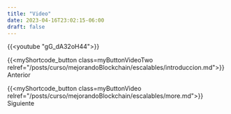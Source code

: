 ```yaml
---
title: "Video"
date: 2023-04-16T23:02:15-06:00
draft: false
---
```


{{<youtube "gG_dA32oH44">}}

{{<myShortcode_button class=myButtonVideoTwo relref="/posts/curso/mejorandoBlockchain/escalables/introduccion.md">}} Anterior

{{<myShortcode_button class=myButtonVideo relref="/posts/curso/mejorandoBlockchain/escalables/more.md">}} Siguiente